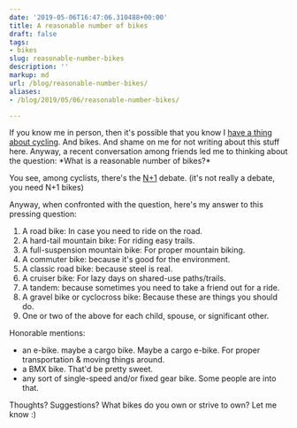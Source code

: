 ```yaml
---
date: '2019-05-06T16:47:06.310488+00:00'
title: A reasonable number of bikes
draft: false
tags:
- bikes
slug: reasonable-number-bikes
description: ''
markup: md
url: /blog/reasonable-number-bikes/
aliases:
- /blog/2019/05/06/reasonable-number-bikes/

---
```


If you know me in person, then it's possible that you know I [have a thing about cycling](https://www.strava.com/athletes/1020859). And bikes. And shame on me for not writing about this stuff here. Anyway, a recent conversation among friends led me to thinking about the question: \*What is a reasonable number of bikes?\*

You see, among cyclists, there's the [N+1](https://www.bikeforums.net/fifty-plus-50/822639-what-does-n-1-rule-mean.html) debate. (it's not really a debate, you need N+1 bikes)

Anyway, when confronted with the question, here's my answer to this pressing question:

1. A road bike: In case you need to ride on the road.
2. A hard-tail mountain bike: For riding easy trails.
3. A full-suspension mountain bike: For proper mountain biking.
4. A commuter bike: because it's good for the environment.
5. A classic road bike: because steel is real.
6. A cruiser bike: For lazy days on shared-use paths/trails.
7. A tandem: because sometimes you need to take a friend out for a ride.
8. A gravel bike or cyclocross bike: Because these are things you should do.
9. One or two of the above for each child, spouse, or significant other.

Honorable mentions:

- an e-bike. maybe a cargo bike. Maybe a cargo e-bike. For proper transportation & moving things around.
- a BMX bike. That'd be pretty sweet.
- any sort of single-speed and/or fixed gear bike. Some people are into that.

Thoughts? Suggestions? What bikes do you own or strive to own? Let me know :)